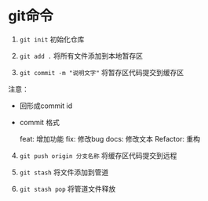 # git命令

1. `git init` 初始化仓库

2. `git add .` 将所有文件添加到本地暂存区

3. `git commit -m "说明文字"` 将暂存区代码提交到缓存区

  注意：

  - 回形成commit id
  - commit 格式

    feat: 增加功能
    fix: 修改bug
    docs: 修改文本
    Refactor: 重构
4. `git push origin 分支名称` 将缓存区代码提交到远程

5. `git stash` 将文件添加到管道

6. `git stash pop` 将管道文件释放